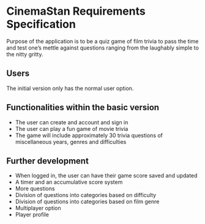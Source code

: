 # CinemaStan Requirements Specification

Purpose of the application is to be a quiz game of film trivia to pass the time and test one’s mettle against questions ranging from the laughably simple to the nitty gritty.  

## Users

The initial version only has the normal user option.

## Functionalities within the basic version

- The user can create and account and sign in
- The user can play a fun game of movie trivia
- The game will include approximately 30 trivia questions of miscellaneous years, genres and difficulties

## Further development

- When logged in, the user can have their game score saved and updated
- A timer and an accumulative score system
- More questions
- Division of questions into categories based on difficulty
- Division of questions into categories based on film genre
- Multiplayer option
- Player profile
